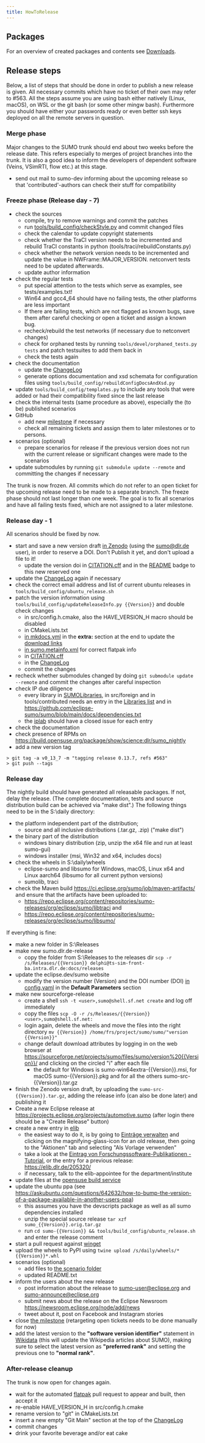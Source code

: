 ```yaml
---
title: HowToRelease
---
```


## Packages

For an overview of created packages and contents see
[Downloads](../Downloads.md).

## Release steps

Below, a list of steps that should be done in order to publish a new
release is given. All necessary commits which have no ticket of their
own may refer to #563. All the steps assume you are using bash
either natively (Linux, macOS), on WSL or the git bash (or some other mingw bash).
Furthermore you should have either your passwords ready or even better ssh keys
deployed on all the remote servers in question.

### Merge phase

Major changes to the SUMO trunk should end about two weeks before the
release date. This refers especially to merges of project branches into
the trunk. It is also a good idea to inform the developers of dependent
software (Veins, VSimRTI, flow etc.) at this stage.
- send out mail to sumo-dev informing about the upcoming release so that 'contributed'-authors can check their stuff for compatibility

### Freeze phase (Release day - 7)

- check the sources
  - compile, try to remove warnings and commit the patches
  - run [tools/build_config/checkStyle.py](../Developer/CodeStyle.md) and commit
    changed files
  - check the calendar to update copyright statements
  - check whether the TraCI version needs to be incremented
    and rebuild TraCI constants in python
    (tools/traci/rebuildConstants.py)
  - check whether the network version needs to be incremented and
    update the value in NWFrame::MAJOR_VERSION. netconvert tests
    need to be updated afterwards.
  - update author information
- check the regular tests
  - put special attention to the tests which serve as examples, see
    tests/examples.txt\!
  - Win64 and gcc4_64 should have no failing tests, the other
    platforms are less important
  - If there are failing tests, which are not flagged as known bugs,
    save them after careful checking or open a ticket and assign a
    known bug.
  - recheck/rebuild the test networks (if necessary due to
    netconvert changes)
  - check for orphaned tests by running `tools/devel/orphaned_tests.py tests` and patch testsuites to add them back in
  - check the tests again
- check the documentation
  - update the [ChangeLog](../ChangeLog.md)
  - generate options documentation and xsd schemata for configuration files
    using `tools/build_config/rebuildConfigDocsAndXsd.py`
- update `tools/build_config/templates.py` to include any tools that were added or had their compatibility fixed since the last release
- check the internal tests (same procedure as above), especially the
  (to be) published scenarios
- GitHub
  - add new [milestone](https://github.com/eclipse-sumo/sumo/milestones)
    if necessary
  - check all remaining tickets and assign them to later milestones
    or to persons.
- scenarios (optional)
  - prepare scenarios for release if the previous version does not
    run with the current release or significant changes were made to
    the scenarios
- update submodules by running `git submodule update --remote` and committing
  the changes if necessary

The trunk is now frozen. All commits which do not refer to an open
ticket for the upcoming release need to be made to a separate branch.
The freeze phase should not last longer than one week. The goal is to
fix all scenarios and have all failing tests fixed, which are not
assigned to a later milestone.

### Release day - 1

All scenarios should be fixed by now.

- start and save a new version draft [in Zenodo](https://zenodo.org/) (using the sumo@dlr.de user), in order to reserve a DOI. Don't Publish it yet, and don't upload a file to it!
  - update the version doi in [CITATION.cff]({{Source}}CITATION.cff) and in the [README]({{Source}}README.md) badge to this new reserved one
- update the [ChangeLog](../ChangeLog.md) again if necessary
- check the correct email address and list of current ubuntu releases in `tools/build_config/ubuntu_release.sh`
- patch the version information using `tools/build_config/updateReleaseInfo.py {{Version}}` and double check changes
  - in src/config.h.cmake, also the HAVE_VERSION_H macro should be disabled
  - in CMakeLists.txt
  - [in mkdocs.yml]({{Source}}docs/web/mkdocs.yml) in the **extra:** section at the end
    to update the [download links](../Downloads.md)
  - [in sumo.metainfo.xml]({{Source}}build_config/package/sumo.metainfo.xml)
    for correct flatpak info
  - in [CITATION.cff]({{Source}}CITATION.cff)
  - in the [ChangeLog](../ChangeLog.md)
  - commit the changes
- recheck whether submodules changed by doing `git submodule update --remote` and commit the changes after careful inspection
- check IP due diligence
  - every library in [SUMOLibraries](https://github.com/DLR-TS/SUMOLibraries/), in src/foreign and in tools/contributed needs an entry in the [Libraries list](../Libraries_Licenses.md) and in <https://github.com/eclipse-sumo/sumo/blob/main/docs/dependencies.txt>
  - the [iplab](https://gitlab.eclipse.org/eclipsefdn/emo-team/iplab) should have a closed issue for each entry
- check the documentation
- check presence of RPMs on <https://build.opensuse.org/package/show/science:dlr/sumo_nightly>
- add a new version tag
```
> git tag -a v0_13_7 -m "tagging release 0.13.7, refs #563"
> git push --tags
```

### Release day

The nightly build should have generated all releasable packages. If not,
delay the release. (The complete documentation, tests and source
distribution build can be achieved via "make dist".) The
following things need to be in the S:\daily directory:

- the platform independent part of the distribution;
  - source and all inclusive distributions (.tar.gz, .zip) ("make dist")
- the binary part of the distribution
  - windows binary distribution (zip, unzip the x64 file and run at least sumo-gui)
  - windows installer (msi, Win32 and x64, includes docs)
- check the wheels in S:\daily\wheels
  - eclipse-sumo and libsumo for Windows, macOS, Linux x64 and Linux aarch64 (libsumo for all current python versions)
  - sumolib, traci
- check the Maven build https://ci.eclipse.org/sumo/job/maven-artifacts/ and ensure that the artifacts have been uploaded to:
  - https://repo.eclipse.org/content/repositories/sumo-releases/org/eclipse/sumo/libtraci and
  - https://repo.eclipse.org/content/repositories/sumo-releases/org/eclipse/sumo/libsumo/


If everything is fine:

- make a new folder in S:\Releases
- make new sumo.dlr.de-release
  - copy the folder from S:\Releases to the releases dir `scp -r /s/Releases/{{Version}} delphi@ts-sim-front-ba.intra.dlr.de:docs/releases`
- update the eclipse.dev/sumo website
  - modify the version number (Version) and the DOI number (DOI) [in config.yaml](https://github.com/eclipse-sumo/sumo.website/blob/source/config/_default/config.yaml) in the **Default Parameters** section
- make new sourceforge-release
  - create a shell `ssh -t <user>,sumo@shell.sf.net create` and log off immediately
  - copy the files `scp -O -r /s/Releases/{{Version}} <user>,sumo@shell.sf.net:`
  - login again, delete the wheels and move the files into the right directory `mv {{Version}} /home/frs/project/sumo/sumo/"version {{Version}}"`
  - change default download attributes by logging in on the web browser at https://sourceforge.net/projects/sumo/files/sumo/version%20{{Version}}/ and clicking on the circled "i" after each file
    - the default for Windows is sumo-win64extra-{{Version}}.msi, for macOS sumo-{{Version}}.pkg and for all the others sumo-src-{{Version}}.tar.gz
- finish the Zenodo version draft, by uploading the `sumo-src-{{Version}}.tar.gz`, adding the release info (can also be done later) and publishing it
- Create a new Eclipse release at https://projects.eclipse.org/projects/automotive.sumo (after login there should be a "Create Release" button)
- create a new entry in [elib](https://elib.dlr.de/)
  - the easiest way to do it, is by going to [Einträge verwalten](https://elib.dlr.de/cgi/users/home?screen=Items) and clicking on the magnifying-glass-icon for an old release, then going to the "Aktionen" tab and selecting "Als Vorlage verwenden"
  - take a look at the [Eintrag von Forschungssoftware-Publikationen - Tutorial](https://wiki.dlr.de/pages/viewpage.action?pageId=711888423), or the entry for a previous release: https://elib.dlr.de/205320/
  - if necessary, talk to the elib-appointee for the department/institute
- update files at the [opensuse build
    service](https://build.opensuse.org/package/show/science:dlr/sumo)
- update the ubuntu ppa (see
<https://askubuntu.com/questions/642632/how-to-bump-the-version-of-a-package-available-in-another-users-ppa>)
  - this assumes you have the devscripts package as well as all sumo dependencies installed
  - unzip the special source release `tar xzf sumo_{{Version}}.orig.tar.gz`
  - run `cd sumo-{{Version}} && tools/build_config/ubuntu_release.sh` and enter the release comment
- start a pull request against [winget](https://github.com/microsoft/winget-pkgs/tree/master/manifests/e/EclipseFoundation/SUMO)
- upload the wheels to PyPI using `twine upload /s/daily/wheels/*{{Version}}*.whl`
- scenarios (optional)
  - add files to [the scenario folder](https://sourceforge.net/projects/sumo/files/traffic_data/scenarios/)
  - updated README.txt
- inform the users about the new release
  - post information about the release to sumo-user@eclipse.org and
    sumo-announce@eclipse.org
  - submit news about the release on the Eclipse Newsroom <https://newsroom.eclipse.org/node/add/news>
  - tweet about it, post on Facebook and Instagram stories
- close [the milestone](https://github.com/eclipse-sumo/sumo/milestones)
  (retargeting open tickets needs to be done manually for now)
- add the latest version to the **"software version identifier"** statement in [Wikidata](https://www.wikidata.org/wiki/Q15847637) (this will update the Wikipedia articles about SUMO), making sure to select the latest version as **"preferred rank"** and setting the previous one to **"normal rank"**.

### After-release cleanup

The trunk is now open for changes again.

- wait for the automated [flatpak](https://github.com/flathub/org.eclipse.sumo) pull request to appear and built, then accept it
- re-enable HAVE_VERSION_H in src/config.h.cmake
- rename version to "git" in CMakeLists.txt
- insert a new empty "Git Main" section at the top of the [ChangeLog](../ChangeLog.md)
- commit changes
- drink your favorite beverage and/or eat cake

